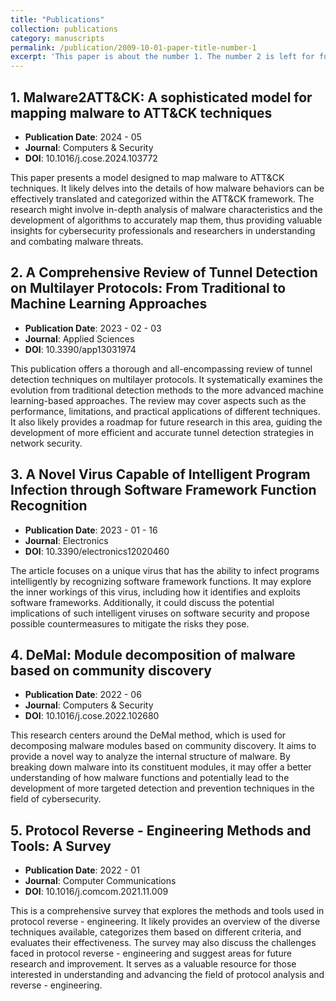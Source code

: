 ```yaml
---
title: "Publications"
collection: publications
category: manuscripts
permalink: /publication/2009-10-01-paper-title-number-1
excerpt: 'This paper is about the number 1. The number 2 is left for future work.'
---
```



## 1. Malware2ATT&CK: A sophisticated model for mapping malware to ATT&CK techniques
- **Publication Date**: 2024 - 05
- **Journal**: Computers & Security
- **DOI**: 10.1016/j.cose.2024.103772

This paper presents a model designed to map malware to ATT&CK techniques. It likely delves into the details of how malware behaviors can be effectively translated and categorized within the ATT&CK framework. The research might involve in-depth analysis of malware characteristics and the development of algorithms to accurately map them, thus providing valuable insights for cybersecurity professionals and researchers in understanding and combating malware threats.

## 2. A Comprehensive Review of Tunnel Detection on Multilayer Protocols: From Traditional to Machine Learning Approaches
- **Publication Date**: 2023 - 02 - 03
- **Journal**: Applied Sciences
- **DOI**: 10.3390/app13031974

This publication offers a thorough and all-encompassing review of tunnel detection techniques on multilayer protocols. It systematically examines the evolution from traditional detection methods to the more advanced machine learning-based approaches. The review may cover aspects such as the performance, limitations, and practical applications of different techniques. It also likely provides a roadmap for future research in this area, guiding the development of more efficient and accurate tunnel detection strategies in network security.

## 3. A Novel Virus Capable of Intelligent Program Infection through Software Framework Function Recognition
- **Publication Date**: 2023 - 01 - 16
- **Journal**: Electronics
- **DOI**: 10.3390/electronics12020460

The article focuses on a unique virus that has the ability to infect programs intelligently by recognizing software framework functions. It may explore the inner workings of this virus, including how it identifies and exploits software frameworks. Additionally, it could discuss the potential implications of such intelligent viruses on software security and propose possible countermeasures to mitigate the risks they pose.

## 4. DeMal: Module decomposition of malware based on community discovery
- **Publication Date**: 2022 - 06
- **Journal**: Computers & Security
- **DOI**: 10.1016/j.cose.2022.102680

This research centers around the DeMal method, which is used for decomposing malware modules based on community discovery. It aims to provide a novel way to analyze the internal structure of malware. By breaking down malware into its constituent modules, it may offer a better understanding of how malware functions and potentially lead to the development of more targeted detection and prevention techniques in the field of cybersecurity.

## 5. Protocol Reverse - Engineering Methods and Tools: A Survey
- **Publication Date**: 2022 - 01
- **Journal**: Computer Communications
- **DOI**: 10.1016/j.comcom.2021.11.009

This is a comprehensive survey that explores the methods and tools used in protocol reverse - engineering. It likely provides an overview of the diverse techniques available, categorizes them based on different criteria, and evaluates their effectiveness. The survey may also discuss the challenges faced in protocol reverse - engineering and suggest areas for future research and improvement. It serves as a valuable resource for those interested in understanding and advancing the field of protocol analysis and reverse - engineering.